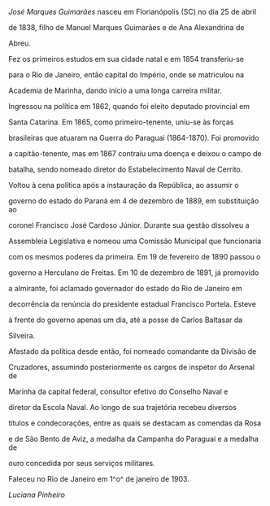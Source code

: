 

*José Marques Guimarães* nasceu em Florianópolis (SC) no dia 25 de abril

de 1838, filho de Manuel Marques Guimarães e de Ana Alexandrina de

Abreu.



Fez os primeiros estudos em sua cidade natal e em 1854 transferiu-se

para o Rio de Janeiro, então capital do Império, onde se matriculou na

Academia de Marinha, dando início a uma longa carreira militar.



Ingressou na política em 1862, quando foi eleito deputado provincial em

Santa Catarina. Em 1865, como primeiro-tenente, uniu-se às forças

brasileiras que atuaram na Guerra do Paraguai (1864-1870). Foi promovido

a capitão-tenente, mas em 1867 contraiu uma doença e deixou o campo de

batalha, sendo nomeado diretor do Estabelecimento Naval de Cerrito.



Voltou à cena política após a instauração da República, ao assumir o

governo do estado do Paraná em 4 de dezembro de 1889, em substituição ao

coronel Francisco José Cardoso Júnior. Durante sua gestão dissolveu a

Assembleia Legislativa e nomeou uma Comissão Municipal que funcionaria

com os mesmos poderes da primeira. Em 19 de fevereiro de 1890 passou o

governo a Herculano de Freitas. Em 10 de dezembro de 1891, já promovido

a almirante, foi aclamado governador do estado do Rio de Janeiro em

decorrência da renúncia do presidente estadual Francisco Portela. Esteve

à frente do governo apenas um dia, até a posse de Carlos Baltasar da

Silveira.



Afastado da política desde então, foi nomeado comandante da Divisão de

Cruzadores, assumindo posteriormente os cargos de inspetor do Arsenal de

Marinha da capital federal, consultor efetivo do Conselho Naval e

diretor da Escola Naval. Ao longo de sua trajetória recebeu diversos

títulos e condecorações, entre as quais se destacam as comendas da Rosa

e de São Bento de Aviz, a medalha da Campanha do Paraguai e a medalha de

ouro concedida por seus serviços militares.



Faleceu no Rio de Janeiro em 1^o^ de janeiro de 1903.



*Luciana Pinheiro*



